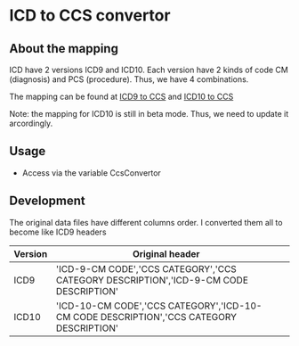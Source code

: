 # ICD to CCS convertor 

## About the mapping
ICD have 2 versions ICD9 and ICD10. Each version have 2 kinds of code CM (diagnosis) and PCS (procedure). 
Thus, we have 4 combinations.

The mapping can be found at [ICD9 to CCS](https://www.hcup-us.ahrq.gov/toolssoftware/ccs/ccs.jsp) and [ICD10 to CCS](https://www.hcup-us.ahrq.gov/toolssoftware/ccs10/ccs10.jsp)

Note: the mapping for ICD10 is still in beta mode. Thus, we need to update it arcordingly.

## Usage
* Access via the variable CcsConvertor

## Development
The original data files have different columns order. I converted them all to become like ICD9 headers	

| Version | Original header                                                                         |   |
|---------|-----------------------------------------------------------------------------------------|---|
| ICD9    | 'ICD-9-CM CODE','CCS CATEGORY','CCS CATEGORY DESCRIPTION','ICD-9-CM CODE DESCRIPTION'   |   |
| ICD10   | 'ICD-10-CM CODE','CCS CATEGORY','ICD-10-CM CODE DESCRIPTION','CCS CATEGORY DESCRIPTION' |   |
